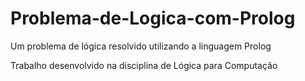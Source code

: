 # Problema-de-Logica-com-Prolog
Um problema de lógica resolvido utilizando a linguagem Prolog

Trabalho desenvolvido na disciplina de Lógica para Computação

